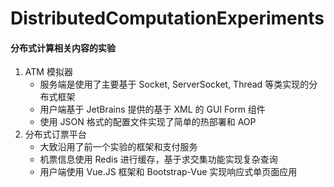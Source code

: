 # DistributedComputationExperiments

#### 分布式计算相关内容的实验

1. ATM 模拟器
    - 服务端是使用了主要基于 Socket, ServerSocket, Thread 等类实现的分布式框架
    - 用户端基于 JetBrains 提供的基于 XML 的 GUI Form 组件
    - 使用 JSON 格式的配置文件实现了简单的热部署和 AOP
2. 分布式订票平台
    - 大致沿用了前一个实验的框架和支付服务
    - 机票信息使用 Redis 进行缓存，基于求交集功能实现复杂查询
    - 用户端使用 Vue.JS 框架和 Bootstrap-Vue 实现响应式单页面应用
